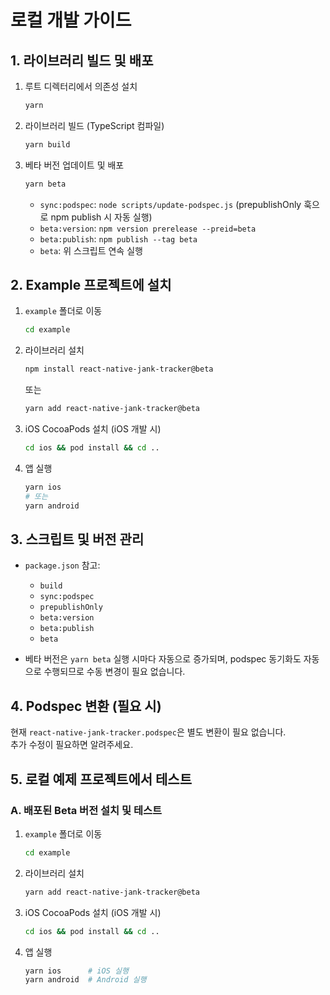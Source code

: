 # 로컬 개발 가이드

## 1. 라이브러리 빌드 및 배포

1. 루트 디렉터리에서 의존성 설치

   ```bash
   yarn
   ```

2. 라이브러리 빌드 (TypeScript 컴파일)

   ```bash
   yarn build
   ```

3. 베타 버전 업데이트 및 배포
   ```bash
   yarn beta
   ```
   - `sync:podspec`: `node scripts/update-podspec.js` (prepublishOnly 훅으로 npm publish 시 자동 실행)
   - `beta:version`: `npm version prerelease --preid=beta`
   - `beta:publish`: `npm publish --tag beta`
   - `beta`: 위 스크립트 연속 실행

## 2. Example 프로젝트에 설치

1. `example` 폴더로 이동

   ```bash
   cd example
   ```

2. 라이브러리 설치

   ```bash
   npm install react-native-jank-tracker@beta
   ```

   또는

   ```bash
   yarn add react-native-jank-tracker@beta
   ```

3. iOS CocoaPods 설치 (iOS 개발 시)

   ```bash
   cd ios && pod install && cd ..
   ```

4. 앱 실행
   ```bash
   yarn ios
   # 또는
   yarn android
   ```

## 3. 스크립트 및 버전 관리

- `package.json` 참고:

  - `build`
  - `sync:podspec`
  - `prepublishOnly`
  - `beta:version`
  - `beta:publish`
  - `beta`

- 베타 버전은 `yarn beta` 실행 시마다 자동으로 증가되며, podspec 동기화도 자동으로 수행되므로 수동 변경이 필요 없습니다.

## 4. Podspec 변환 (필요 시)

현재 `react-native-jank-tracker.podspec`은 별도 변환이 필요 없습니다.  
추가 수정이 필요하면 알려주세요.

## 5. 로컬 예제 프로젝트에서 테스트

### A. 배포된 Beta 버전 설치 및 테스트

1. `example` 폴더로 이동
   ```bash
   cd example
   ```
2. 라이브러리 설치
   ```bash
   yarn add react-native-jank-tracker@beta
   ```
3. iOS CocoaPods 설치 (iOS 개발 시)
   ```bash
   cd ios && pod install && cd ..
   ```
4. 앱 실행
   ```bash
   yarn ios      # iOS 실행
   yarn android  # Android 실행
   ```
